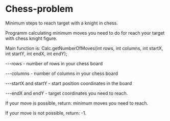 # Chess-problem
Minimum steps to reach target with a knight in chess.

Programm calculating minimum moves you need to do for reach your target with chess knight figure.

Main function is: Calc.getNumberOfMoves(int rows, int columns, int startX, int startY, int endX, int endY);

---rows - number of rows in your chess board
  
---columns - number of columns in your chess board
  
---startX and startY - start position coordinates in the board
  
---endX and endY - target coordinates you need to reach.
  
If your move is possible, return: minimum moves you need to reach.

If your move is not possible, return: -1.

